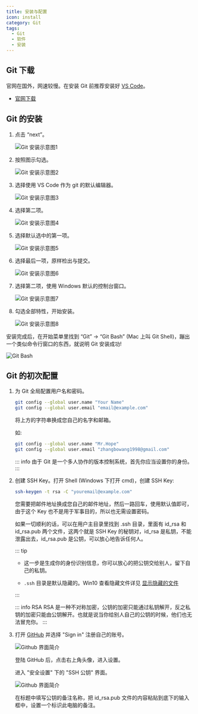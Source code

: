 ```yaml
---
title: 安装与配置
icon: install
category: Git
tags:
  - Git
  - 软件
  - 安装
---
```


## Git 下载

官网在国外，网速较慢。在安装 Git 前推荐安装好 [VS Code](../vscode/readme.md)。

- [官网下载](https://git-scm.com/downloads/)

## Git 的安装

1. 点击 “next”。

   ![Git 安装示意图1](./assets/install1.png)

1. 按照图示勾选。

   ![Git 安装示意图2](./assets/install2.png)

1. 选择使用 VS Code 作为 git 的默认编辑器。

   ![Git 安装示意图3](./assets/install3.png)

1. 选择第二项。

   ![Git 安装示意图4](./assets/install4.png)

1. 选择默认选中的第一项。

   ![Git 安装示意图5](./assets/install5.png)

1. 选择最后一项，原样检出与提交。

   ![Git 安装示意图6](./assets/install6.png)

1. 选择第二项，使用 Windows 默认的控制台窗口。

   ![Git 安装示意图7](./assets/install7.png)

1. 勾选全部特性，开始安装。

   ![Git 安装示意图8](./assets/install8.png)

安装完成后，在开始菜单里找到 “Git” -> “Git Bash” (Mac 上叫 Git Shell)，蹦出一个类似命令行窗口的东西，就说明 Git 安装成功!

![Git Bash](./assets/shell.png)

## Git 的初次配置

1. 为 Git 全局配置用户名和密码。

   ```bash
   git config --global user.name "Your Name"
   git config --global user.email "email@example.com"
   ```

   将上方的字符串换成您自己的名字和邮箱。

   如:

   ```bash
   git config --global user.name "Mr.Hope"
   git config --global user.email "zhangbowang1998@gmail.com"
   ```

   ::: info
   由于 Git 是一个多人协作的版本控制系统，首先你应当设置你的身份。
   :::

1. 创建 SSH Key。打开 Shell (Windows 下打开 cmd)，创建 SSH Key:

   ```bash
   ssh-keygen -t rsa -C "youremail@example.com"
   ```

   您需要把邮件地址换成您自己的邮件地址，然后一路回车，使用默认值即可，由于这个 Key 也不是用于军事目的，所以也无需设置密码。

   如果一切顺利的话，可以在用户主目录里找到 .ssh 目录，里面有 id_rsa 和 id_rsa.pub 两个文件，这两个就是 SSH Key 的秘钥对，id_rsa 是私钥，不能泄露出去，id_rsa.pub 是公钥，可以放心地告诉任何人。

   ::: tip

   - 这一步是生成你的身份识别信息，你可以放心的把公钥交给别人，留下自己的私钥。

   - `.ssh` 目录是默认隐藏的。Win10 查看隐藏文件详见 [显示隐藏的文件](../../code/windows/hidden-file.md)

   :::

   ::: info RSA
   RSA 是一种不对称加密，公钥的加密只能通过私钥解开，反之私钥的加密只能由公钥解开。也就是说当你给别人自己的公钥的时候，他们也无法冒充你。
   :::

1. 打开 [GitHub](https://github.com) 并选择 "Sign in" 注册自己的账号。

   ![Github 界面简介](./assets/github.png)

   登陆 GitHub 后，点击右上角头像，进入设置。

   进入 "安全设置" 下的 "SSH 公钥" 界面。

   ![Github 界面简介](./assets/githubSSH.png)

   在标题中填写公钥的备注名称，把 id_rsa.pub 文件的内容粘贴到底下的输入框中，设置一个标识此电脑的备注。
